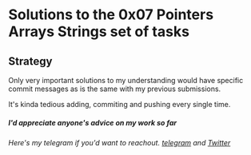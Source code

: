 # Solutions to the 0x07 Pointers Arrays Strings set of tasks

## Strategy

Only very important solutions to my understanding would have specific commit messages as is the same with my previous submissions.

It's kinda tedious adding, commiting and pushing every single time.

##### I'd appreciate anyone's advice on my work so far

###### Here's my telegram if you'd want to reachout. [telegram](https://t.me/Osoraa) and [Twitter](https://twitter.com/_Osoraa)
